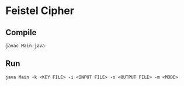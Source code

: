 # Feistel Cipher

## Compile
`javac Main.java`

## Run
`java Main -k <KEY FILE> -i <INPUT FILE> -o <OUTPUT FILE> -m <MODE>`



